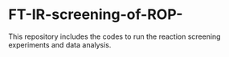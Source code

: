 # FT-IR-screening-of-ROP-
This repository includes the codes to run the reaction screening experiments and data analysis. 

